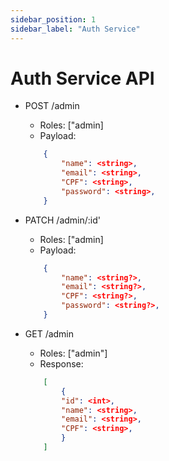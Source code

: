 ```yaml
---
sidebar_position: 1
sidebar_label: "Auth Service"
---
```


# Auth Service API

- POST /admin
    - Roles: ["admin]
    - Payload:
    ```json
        {
            "name": <string>,
            "email": <string>,
            "CPF": <string>,
            "password": <string>,
        }
    ```
- PATCH /admin/:id'
    - Roles: ["admin]
    - Payload:
    ```json
        {
            "name": <string?>,
            "email": <string?>,
            "CPF": <string?>,
            "password": <string?>,
        }
    ```

- GET /admin
    - Roles: ["admin"]
    - Response:
    ```json
        [
            {
            "id": <int>,           
            "name": <string>,        
            "email": <string>,     
            "CPF": <string>,                         
            }
        ]
    ```
